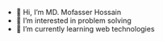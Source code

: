 - 👋 Hi, I’m MD. Mofasser Hossain
- 👀 I’m interested in problem solving
- 🌱 I’m currently learning web technologies
<!-- - 💞️ I’m looking to collaborate on ...
- 📫 How to reach me ... -->

<!---
mofasserrkb/mofasserrkb is a ✨ special ✨ repository because its `README.md` (this file) appears on your GitHub profile.
You can click the Preview link to take a look at your changes.
--->
